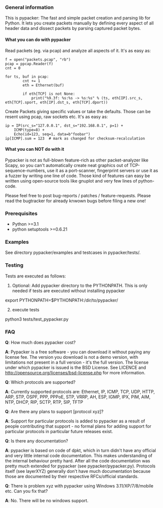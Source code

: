 ### General information
This is pypacker: The fast and simple packet creation and parsing lib for Python.
It lets you create packets manually by defining every aspect of all header data
and dissect packets by parsing captured packet bytes.

#### What you can do with pypacker
Read packets (eg. via pcap) and analyze all aspects of it. It's as easy as:

	f = open("packets.pcap", "rb")
	pcap = ppcap.Reader(f)
	cnt = 0

	for ts, buf in pcap:
			cnt += 1
			eth = Ethernet(buf)

			if eth[TCP] is not None:
				print("%9.3f: %s:%s -> %s:%s" % (ts, eth[IP].src_s, eth[TCP].sport, eth[IP].dst_s, eth[TCP].dport))

Create Packets giving specific values or take the defaults. Those can be resent using pcap, raw sockets etc. It's as easy as:

	ip = IP(src_s="127.0.0.1", dst_s="192.168.0.1", p=1) +
		ICMP(type=8) +
		Echo(id=123, seq=1, data=b"foobar")
	ip[ICMP].sum = 123	# mark as changed for checksum-recalculation

#### What you can NOT do with it
Pypacker is not as full-blown feature-rich as other packet-analyzer like Scapy, so you can't automatically create neat graphics out of TCP-sequence-numbers, use it as a port-scanner, fingerprint servers	or use it as a fuzzer by writing one line of code. Those kind of features can easy be written using open-source tools like gnuplot and very few lines of python-code. 

Please feel free to post bug-reports / patches / feature-requests. Please read
the bugtracker for already knwown bugs before filing a new one!

### Prerequisites
- Python >=3.1
- python setuptools >=0.6.21

### Examples
See directory pypacker/examples and testcases in pypacker/tests/.

### Testing
Tests are executed as follows:

1) Optional: Add pypacker directory to the PYTHONPATH. This is only needed if tests are executed without installing pypacker

export PYTHONPATH=$PYTHONPATH:/dir/to/pypacker/

2) execute tests

python3 tests/test_pypacker.py

### FAQ

**Q**:	How much does pypacker cost?

**A**:	Pypacker is a free software - you can download it without paying any license fee.
	The version you download is not a demo version, with limitations not present in
	a full version - it's the full version. The license under which pypacker is
	issued is the BSD License. See LICENCE and http://opensource.org/licenses/bsd-license.php
	for more information.

**Q**:	Which protocols are supported?

**A**:	Currently supported protocols are:
	Ethernet, IP, ICMP, TCP, UDP, HTTP, ARP, STP, OSPF, PPP, PPPoE, STP, VRRP, AH, ESP, IGMP,
	IPX, PIM, AIM, NTP, DHCP, RIP, SCTP, RTP, SIP, TFTP

**Q**:	Are there any plans to support [protocol xyz]?

**A**:	Support for particular protocols is added to pypacker as a result of people contributing
	that support - no formal plans for adding support for particular protocols in particular
	future releases exist. 

**Q**:	Is there any documentation?

**A**:	pypacker is based on code of dpkt, which in turn didn't have any official and very little
	internal code documentation. This makes understanding of the internal behaviour pretty hard.
	After all the code documentation was pretty much extended for pypacker (see pypacker/pypacker.py).
	Protocols itself (see layerXYZ) generally don't have much documentation because those are documented
	by their respective RFCs/official standards.

**Q**:	There is problem xyz with pypacker using Windows 3.11/XP/7/8/mobile etc. Can you fix that?

**A**:	No. There will be no windows support.
